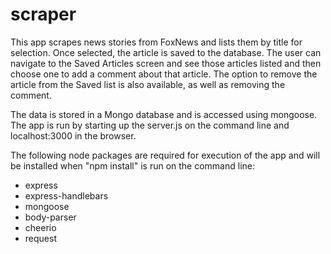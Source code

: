 # scraper
This app scrapes news stories from FoxNews and lists them by title for selection.  Once selected, the article is saved to the database.  The user can navigate to the Saved Articles screen and see those articles listed and then choose one to add a comment about that article.  The option to remove the article from the Saved list is also available, as well as removing the comment.

The data is stored in a Mongo database and is accessed using mongoose.  The app is run by starting up the server.js on the command line and localhost:3000 in the browser.

The following node packages are required for execution of the app and will be installed when "npm install" is run on the command line:
- express
- express-handlebars
- mongoose
- body-parser
- cheerio
- request
